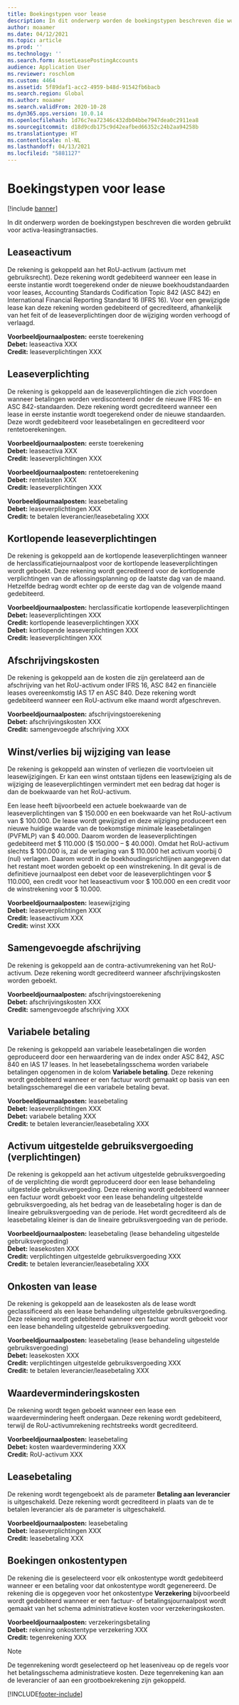 ```yaml
---
title: Boekingstypen voor lease
description: In dit onderwerp worden de boekingstypen beschreven die worden gebruikt voor activa-leasingtransacties.
author: moaamer
ms.date: 04/12/2021
ms.topic: article
ms.prod: ''
ms.technology: ''
ms.search.form: AssetLeasePostingAccounts
audience: Application User
ms.reviewer: roschlom
ms.custom: 4464
ms.assetid: 5f89daf1-acc2-4959-b48d-91542fb6bacb
ms.search.region: Global
ms.author: moaamer
ms.search.validFrom: 2020-10-28
ms.dyn365.ops.version: 10.0.14
ms.openlocfilehash: 1d76c7ea72346c432db04bbe7947dea0c2911ea8
ms.sourcegitcommit: d18d9cdb175c9d42eafbed66352c24b2aa94258b
ms.translationtype: HT
ms.contentlocale: nl-NL
ms.lasthandoff: 04/13/2021
ms.locfileid: "5881127"
---
```

# <a name="lease-posting-types"></a>Boekingstypen voor lease

[!include [banner](../includes/banner.md)]

In dit onderwerp worden de boekingstypen beschreven die worden gebruikt voor activa-leasingtransacties.

## <a name="lease-asset"></a>Leaseactivum

De rekening is gekoppeld aan het RoU-activum (activum met gebruiksrecht). Deze rekening wordt gedebiteerd wanneer een lease in eerste instantie wordt toegerekend onder de nieuwe boekhoudstandaarden voor leases, Accounting Standards Codification Topic 842 (ASC 842) en International Financial Reporting Standard 16 (IFRS 16). Voor een gewijzigde lease kan deze rekening worden gedebiteerd of gecrediteerd, afhankelijk van het feit of de leaseverplichtingen door de wijziging worden verhoogd of verlaagd.

**Voorbeeldjournaalposten:** eerste toerekening<br>
**Debet:** leaseactiva XXX<br>
**Credit:** leaseverplichtingen XXX

## <a name="lease-liability"></a>Leaseverplichting

De rekening is gekoppeld aan de leaseverplichtingen die zich voordoen wanneer betalingen worden verdisconteerd onder de nieuwe IFRS 16- en ASC 842-standaarden. Deze rekening wordt gecrediteerd wanneer een lease in eerste instantie wordt toegerekend onder de nieuwe standaarden. Deze wordt gedebiteerd voor leasebetalingen en gecrediteerd voor rentetoerekeningen.

**Voorbeeldjournaalposten:** eerste toerekening<br>
**Debet:** leaseactiva XXX<br>
**Credit:** leaseverplichtingen XXX

**Voorbeeldjournaalposten:** rentetoerekening<br>
**Debet:** rentelasten XXX<br>
**Credit:** leaseverplichtingen XXX

**Voorbeeldjournaalposten:** leasebetaling<br>
**Debet:** leaseverplichtingen XXX<br>
**Credit:** te betalen leverancier/leasebetaling XXX

## <a name="short-term-lease-liability"></a>Kortlopende leaseverplichtingen

De rekening is gekoppeld aan de kortlopende leaseverplichtingen wanneer de herclassificatiejournaalpost voor de kortlopende leaseverplichtingen wordt geboekt. Deze rekening wordt gecrediteerd voor de kortlopende verplichtingen van de aflossingsplanning op de laatste dag van de maand. Hetzelfde bedrag wordt echter op de eerste dag van de volgende maand gedebiteerd.

**Voorbeeldjournaalposten:** herclassificatie kortlopende leaseverplichtingen<br>
**Debet:** leaseverplichtingen XXX<br>
**Credit:** kortlopende leaseverplichtingen XXX<br>
**Debet:** kortlopende leaseverplichtingen XXX<br>
**Credit:** leaseverplichtingen XXX

## <a name="depreciation-expense"></a>Afschrijvingskosten

De rekening is gekoppeld aan de kosten die zijn gerelateerd aan de afschrijving van het RoU-activum onder IFRS 16, ASC 842 en financiële leases overeenkomstig IAS 17 en ASC 840. Deze rekening wordt gedebiteerd wanneer een RoU-activum elke maand wordt afgeschreven.

**Voorbeeldjournaalposten:** afschrijvingstoerekening<br>
**Debet:** afschrijvingskosten XXX<br>
**Credit:** samengevoegde afschrijving XXX

## <a name="gainloss-on-lease-modification"></a>Winst/verlies bij wijziging van lease

De rekening is gekoppeld aan winsten of verliezen die voortvloeien uit leasewijzigingen. Er kan een winst ontstaan tijdens een leasewijziging als de wijziging de leaseverplichtingen vermindert met een bedrag dat hoger is dan de boekwaarde van het RoU-activum.

Een lease heeft bijvoorbeeld een actuele boekwaarde van de leaseverplichtingen van $ 150.000 en een boekwaarde van het RoU-activum van $ 100.000. De lease wordt gewijzigd en deze wijziging produceert een nieuwe huidige waarde van de toekomstige minimale leasebetalingen (PVFMLP) van $ 40.000. Daarom worden de leaseverplichtingen gedebiteerd met $ 110.000 ($ 150.000 – $ 40.000). Omdat het RoU-activum slechts $ 100.000 is, zal de verlaging van $ 110.000 het activum voorbij 0 (nul) verlagen. Daarom wordt in de boekhoudingsrichtlijnen aangegeven dat het restant moet worden geboekt op een winstrekening. In dit geval is de definitieve journaalpost een debet voor de leaseverplichtingen voor $ 110.000, een credit voor het leaseactivum voor $ 100.000 en een credit voor de winstrekening voor $ 10.000.

**Voorbeeldjournaalposten:** leasewijziging<br>
**Debet:** leaseverplichtingen XXX<br>
**Credit:** leaseactivum XXX<br>
**Credit:** winst XXX

## <a name="accumulated-depreciation"></a>Samengevoegde afschrijving

De rekening is gekoppeld aan de contra-activumrekening van het RoU-activum. Deze rekening wordt gecrediteerd wanneer afschrijvingskosten worden geboekt.

**Voorbeeldjournaalposten:** afschrijvingstoerekening<br>
**Debet:** afschrijvingskosten XXX<br>
**Credit:** samengevoegde afschrijving XXX

## <a name="variable-payment"></a>Variabele betaling

De rekening is gekoppeld aan variabele leasebetalingen die worden geproduceerd door een herwaardering van de index onder ASC 842, ASC 840 en IAS 17 leases. In het leasebetalingsschema worden variabele betalingen opgenomen in de kolom **Variabele betaling**. Deze rekening wordt gedebiteerd wanneer er een factuur wordt gemaakt op basis van een betalingsschemaregel die een variabele betaling bevat.

**Voorbeeldjournaalposten:** leasebetaling<br>
**Debet:** leaseverplichtingen XXX<br>
**Debet:** variabele betaling XXX<br>
**Credit:** te betalen leverancier/leasebetaling XXX

## <a name="deferred-rent-asset-liability"></a>Activum uitgestelde gebruiksvergoeding (verplichtingen)

De rekening is gekoppeld aan het activum uitgestelde gebruiksvergoeding of de verplichting die wordt geproduceerd door een lease behandeling uitgestelde gebruiksvergoeding. Deze rekening wordt gedebiteerd wanneer een factuur wordt geboekt voor een lease behandeling uitgestelde gebruiksvergoeding, als het bedrag van de leasebetaling hoger is dan de lineaire gebruiksvergoeding van de periode. Het wordt gecrediteerd als de leasebetaling kleiner is dan de lineaire gebruiksvergoeding van de periode.

**Voorbeeldjournaalposten:** leasebetaling (lease behandeling uitgestelde gebruiksvergoeding)<br>
**Debet:** leasekosten XXX<br>
**Credit:** verplichtingen uitgestelde gebruiksvergoeding XXX<br>
**Credit:** te betalen leverancier/leasebetaling XXX

## <a name="lease-expense"></a>Onkosten van lease

De rekening is gekoppeld aan de leasekosten als de lease wordt geclassificeerd als een lease behandeling uitgestelde gebruiksvergoeding. Deze rekening wordt gedebiteerd wanneer een factuur wordt geboekt voor een lease behandeling uitgestelde gebruiksvergoeding.

**Voorbeeldjournaalposten:** leasebetaling (lease behandeling uitgestelde gebruiksvergoeding)<br>
**Debet:** leasekosten XXX<br>
**Credit:** verplichtingen uitgestelde gebruiksvergoeding XXX<br>
**Credit:** te betalen leverancier/leasebetaling XXX

## <a name="impairment-expense"></a>Waardeverminderingskosten

De rekening wordt tegen geboekt wanneer een lease een waardevermindering heeft ondergaan. Deze rekening wordt gedebiteerd, terwijl de RoU-activumrekening rechtstreeks wordt gecrediteerd.

**Voorbeeldjournaalposten:** leasebetaling<br>
**Debet:** kosten waardevermindering XXX<br>
**Credit:** RoU-activum XXX

## <a name="lease-payment"></a>Leasebetaling

De rekening wordt tegengeboekt als de parameter **Betaling aan leverancier** is uitgeschakeld. Deze rekening wordt gecrediteerd in plaats van de te betalen leverancier als de parameter is uitgeschakeld.

**Voorbeeldjournaalposten:** leasebetaling<br>
**Debet:** leaseverplichtingen XXX<br>
**Credit:** leasebetaling XXX

## <a name="expense-type-postings"></a>Boekingen onkostentypen

De rekening die is geselecteerd voor elk onkostentype wordt gedebiteerd wanneer er een betaling voor dat onkostentype wordt gegenereerd. De rekening die is opgegeven voor het onkostentype **Verzekering** bijvoorbeeld wordt gedebiteerd wanneer er een factuur- of betalingsjournaalpost wordt gemaakt van het schema administratieve kosten voor verzekeringskosten.

**Voorbeeldjournaalposten:** verzekeringsbetaling<br>
**Debet:** rekening onkostentype verzekering XXX<br>
**Credit:** tegenrekening XXX

> [!NOTE]
> De tegenrekening wordt geselecteerd op het leaseniveau op de regels voor het betalingsschema administratieve kosten. Deze tegenrekening kan aan de leverancier of aan een grootboekrekening zijn gekoppeld.


[!INCLUDE[footer-include](../../includes/footer-banner.md)]
